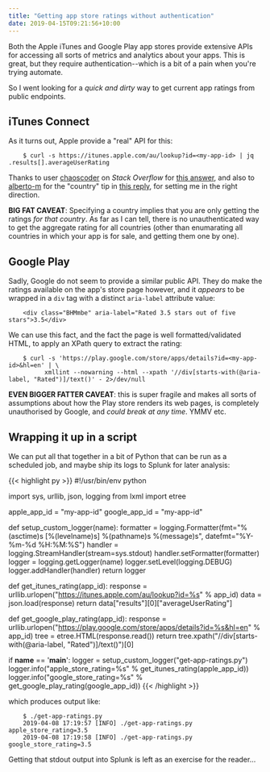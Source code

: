 ```yaml
---
title: "Getting app store ratings without authentication"
date: 2019-04-15T09:21:56+10:00
---
```


Both the Apple iTunes and Google Play app stores provide extensive
APIs for accessing all sorts of metrics and analytics about your apps.
This is great, but they require authentication--which is a bit of a
pain when you're trying automate.

So I went looking for a _quick and dirty_ way to get current app
ratings from public endpoints. 

## iTunes Connect

As it turns out, Apple provide a "real" API for this:

```
    $ curl -s https://itunes.apple.com/au/lookup?id=<my-app-id> | jq .results[].averageUserRating
```


Thanks to user [chaoscoder][] on _Stack Overflow_ for [this answer][],
and also to [alberto-m][] for the "country" tip in [this reply][], for
setting me in the right direction.

[chaoscoder]: https://stackoverflow.com/users/648023/chaoscoder
[this answer]: https://stackoverflow.com/questions/5604886/how-to-get-info-from-the-apple-itunes-app-store-and-mac-app-store
[alberto-m]: https://stackoverflow.com/users/293918/alberto-m
[this reply]: https://stackoverflow.com/questions/5604886/how-to-get-info-from-the-apple-itunes-app-store-and-mac-app-store#comment76530867_5620144


**BIG FAT CAVEAT**: Specifying a country implies that you are only
getting the ratings _for that country_. As far as I can tell, there is
no unauthenticated way to get the aggregate rating for all countries
(other than enumarating all countries in which your app is for sale,
and getting them one by one).

## Google Play

Sadly, Google do not seem to provide a similar public API. They do
make the ratings available on the app's store page however, and it
_appears_ to be wrapped in a `div` tag with a distinct `aria-label`
attribute value:

```
    <div class="BHMmbe" aria-label="Rated 3.5 stars out of five stars">3.5</div>
```

We can use this fact, and the fact the page is well
formatted/validated HTML, to apply an XPath query to extract the
rating:

```
    $ curl -s 'https://play.google.com/store/apps/details?id=<my-app-id>&hl=en' | \
          xmllint --nowarning --html --xpath '//div[starts-with(@aria-label, "Rated")]/text()' - 2>/dev/null
```
    
**EVEN BIGGER FATTER CAVEAT**: this is super fragile and makes all sorts of
assumptions about how the Play store renders its web pages, is
completely unauthorised by Google, and _could break at any time_. YMMV
etc.

## Wrapping it up in a script

We can put all that together in a bit of Python that can be run as a
scheduled job, and maybe ship its logs to Splunk for later analysis:

{{< highlight py >}}
#!/usr/bin/env python

import sys, urllib, json, logging
from lxml import etree

apple_app_id = "my-app-id"
google_app_id = "my-app-id"

def setup_custom_logger(name):
    formatter = logging.Formatter(fmt="%(asctime)s [%(levelname)s] %(pathname)s %(message)s", datefmt="%Y-%m-%d %H:%M:%S")
    handler = logging.StreamHandler(stream=sys.stdout)
    handler.setFormatter(formatter)
    logger = logging.getLogger(name)
    logger.setLevel(logging.DEBUG)
    logger.addHandler(handler)
    return logger

def get_itunes_rating(app_id):
    response = urllib.urlopen("https://itunes.apple.com/au/lookup?id=%s" % app_id)
    data = json.load(response)
    return data["results"][0]["averageUserRating"]

def get_google_play_rating(app_id):
    response = urllib.urlopen("https://play.google.com/store/apps/details?id=%s&hl=en" % app_id)
    tree = etree.HTML(response.read())
    return tree.xpath("//div[starts-with(@aria-label, \"Rated\")]/text()")[0]

if __name__ == '__main__':
    logger = setup_custom_logger("get-app-ratings.py")
    logger.info("apple_store_rating=%s" % get_itunes_rating(apple_app_id))
    logger.info("google_store_rating=%s" % get_google_play_rating(google_app_id))
{{< /highlight >}}

which produces output like:

```
    $ ./get-app-ratings.py
    2019-04-08 17:19:57 [INFO] ./get-app-ratings.py apple_store_rating=3.5
    2019-04-08 17:19:58 [INFO] ./get-app-ratings.py google_store_rating=3.5
```

Getting that stdout output into Splunk is left as an exercise for the
reader...
